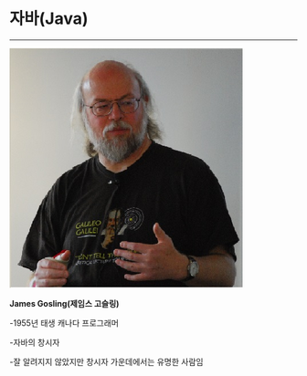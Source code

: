 # 자바\(Java\)

---

![](/assets/James_Gosling_2008.jpg)

**James Gosling\(제임스 고슬링\)**

-1955년 태생 캐나다 프로그래머

-자바의 창시자

-잘 알려지지 않았지만 창시자 가운데에서는 유명한 사람임

